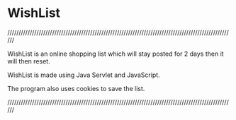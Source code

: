 # WishList


//////////////////////////////////////////////////////////////////////////////////////////////////////

WishList is an online shopping list which will stay
posted for 2 days then it will then reset.

WishList is made using Java Servlet and JavaScript.

The program also uses cookies to save the list.

//////////////////////////////////////////////////////////////////////////////////////////////////////
